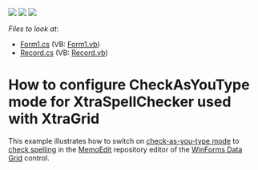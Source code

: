 <!-- default badges list -->
![](https://img.shields.io/endpoint?url=https://codecentral.devexpress.com/api/v1/VersionRange/128612340/12.2.8%2B)
[![](https://img.shields.io/badge/Open_in_DevExpress_Support_Center-FF7200?style=flat-square&logo=DevExpress&logoColor=white)](https://supportcenter.devexpress.com/ticket/details/E2893)
[![](https://img.shields.io/badge/📖_How_to_use_DevExpress_Examples-e9f6fc?style=flat-square)](https://docs.devexpress.com/GeneralInformation/403183)
<!-- default badges end -->
<!-- default file list -->
*Files to look at*:

* [Form1.cs](./CS/CheckAsYouTypeInXtraGrid/Form1.cs) (VB: [Form1.vb](./VB/CheckAsYouTypeInXtraGrid/Form1.vb))
* [Record.cs](./CS/CheckAsYouTypeInXtraGrid/Record.cs) (VB: [Record.vb](./VB/CheckAsYouTypeInXtraGrid/Record.vb))
<!-- default file list end -->
# How to configure CheckAsYouType mode for XtraSpellChecker used with XtraGrid


<p>This example illustrates how to switch on <a href="http://help.devexpress.com/#WindowsForms/DevExpressXtraSpellCheckerSpellChecker_SpellCheckModetopic">check-as-you-type mode</a> to <a href="http://help.devexpress.com/#WindowsForms/DevExpressXtraSpellCheckerSpellChecker_Checktopic">check spelling</a> in the <a href="http://help.devexpress.com/#WindowsForms/clsDevExpressXtraEditorsMemoEdittopic">MemoEdit</a> repository editor of the <a href="http://help.devexpress.com/#WindowsForms/CustomDocument3461">WinForms Data Grid</a> control.</p>

<br/>



